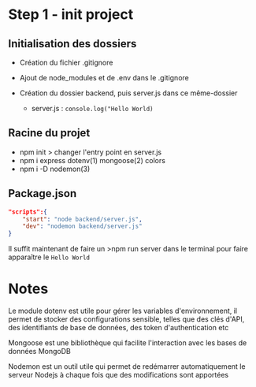 # Step 1 - init project

## Initialisation des dossiers

- Création du fichier .gitignore
- Ajout de node_modules et de .env dans le .gitignore

- Création du dossier backend, puis server.js dans ce même-dossier
  - server.js : `console.log("Hello World)`

## Racine du projet

- npm init > changer l'entry point en server.js
- npm i express dotenv(1) mongoose(2) colors
- npm i -D nodemon(3)

## Package.json

```json
"scripts":{
    "start": "node backend/server.js",
    "dev": "nodemon backend/server.js"
}
```

Il suffit maintenant de faire un >npm run server dans le terminal pour faire apparaître le `Hello World`

# Notes

Le module dotenv est utile pour gérer les variables d'environnement, il permet de stocker des configurations sensible, telles que des clés d'API, des identifiants de base de données, des token d'authentication etc

Mongoose est une bibliothèque qui facilite l'interaction avec les bases de données MongoDB

Nodemon est un outil utile qui permet de redémarrer automatiquement le serveur Nodejs à chaque fois que des modifications sont apportées
